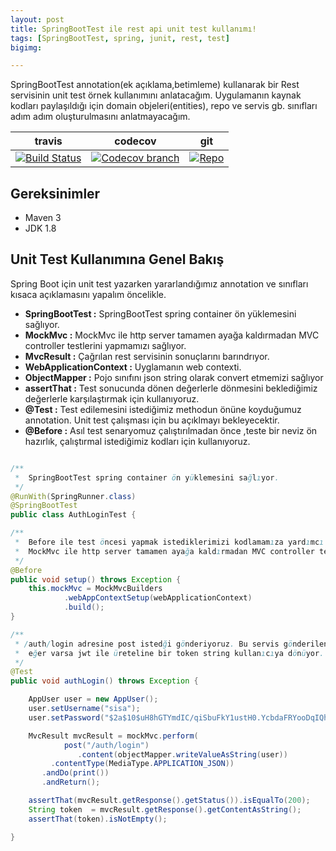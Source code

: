 ```yaml
---
layout: post
title: SpringBootTest ile rest api unit test kullanımı!
tags: [SpringBootTest, spring, junit, rest, test]
bigimg:

---
```


SpringBootTest annotation(ek açıklama,betimleme) kullanarak bir Rest servisinin unit test örnek kullanımını anlatacağım. Uygulamanın kaynak kodları paylaşıldığı için domain objeleri(entities), repo ve servis  gb. sınıfları adım adım oluşturulmasını anlatmayacağım.

travis | codecov | git
------ | ------- | ---
[![Build Status](https://travis-ci.org/sisa/spring-security-with-jwt.svg?branch=master)](https://travis-ci.org/sisa) | [![Codecov branch](https://codecov.io/gh/sisa/spring-security-with-jwt/branch/master/graphs/badge.svg)](https://codecov.io/gh/sisa/spring-security-with-jwt) | [![Repo](https://sisa.github.io//img/GitHub-Mark-32px.png)](https://github.com/sisa/spring-security-with-jwt)

## Gereksinimler    

   + Maven 3
   + JDK 1.8    

## Unit Test Kullanımına Genel Bakış

Spring Boot için unit test yazarken yararlandığımız annotation ve sınıfları kısaca açıklamasını yapalım öncelikle.

+ **SpringBootTest        :** SpringBootTest spring container ön yüklemesini sağlıyor.
+ **MockMvc               :** MockMvc ile http server tamamen ayağa kaldırmadan MVC controller testlerini yapmamızı sağlıyor.
+ **MvcResult             :** Çağrılan rest servisinin sonuçlarını barındrıyor.
+ **WebApplicationContext :** Uyglamanın web contexti.
+ **ObjectMapper          :** Pojo sınıfını json string olarak convert etmemizi sağlıyor
+ **assertThat            :** Test sonucunda dönen değerlerle dönmesini beklediğimiz değerlerle karşılaştırmak için kullanıyoruz.
+ **@Test                 :** Test edilemesini istediğimiz methodun önüne koyduğumuz annotation. Unit test çalışması için bu açıklmayı bekleyecektir.
+ **@Before               :** Asıl test senaryomuz çalıştırılmadan önce ,teste bir neviz ön hazırlık, çalıştırmal istediğimiz kodları için kullanıyoruz.

```java

/**
 *  SpringBootTest spring container ön yüklemesini sağlıyor.
 */
@RunWith(SpringRunner.class)
@SpringBootTest
public class AuthLoginTest {

/**
 *  Before ile test öncesi yapmak istediklerimizi kodlamamıza yardımcı oluyor.
 *  MockMvc ile http server tamamen ayağa kaldırmadan MVC controller testlerini yapmamızı sağlıyor.
 */
@Before
public void setup() throws Exception {
	this.mockMvc = MockMvcBuilders
			.webAppContextSetup(webApplicationContext)
			.build();
}

/**
 * /auth/login adresine post istedği gönderiyoruz. Bu servis gönderilen username/password bilgilerini kontrol edip
 *  eğer varsa jwt ile üreteline bir token string kullanıcıya dönüyor.
 */
@Test
public void authLogin() throws Exception {

	AppUser user = new AppUser();
	user.setUsername("sisa");
	user.setPassword("$2a$10$uH8hGTYmdIC/qiSbuFkY1ustH0.YcbdaFRYooDqIQhG8r14T/QtNu");

	MvcResult mvcResult = mockMvc.perform(
			post("/auth/login")
			   .content(objectMapper.writeValueAsString(user))
         .contentType(MediaType.APPLICATION_JSON))
       .andDo(print())
       .andReturn();

	assertThat(mvcResult.getResponse().getStatus()).isEqualTo(200);
	String token  = mvcResult.getResponse().getContentAsString();
	assertThat(token).isNotEmpty();

}

```
